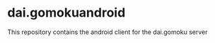 dai.gomokuandroid
=================

This repository contains the android client for the dai.gomoku server

